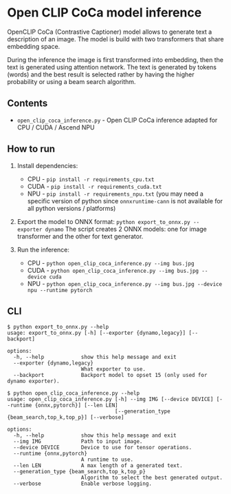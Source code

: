 # Open CLIP CoCa model inference

OpenCLIP CoCa (Contrastive Captioner) model allows to generate text a description of an image.
The model is build with two transformers that share embedding space. 

During the inference the image is first transformed into embedding, then the text is generated
using attention network. The text is generated by tokens (words) and the best result is selected 
rather by having the higher probability or using a beam search algorithm.  

## Contents
 * `open_clip_coca_inference.py` - Open CLIP CoCa inference adapted for CPU / CUDA / Ascend NPU

## How to run
 1. Install dependencies:
    * CPU - `pip install -r requirements_cpu.txt`
    * CUDA - `pip install -r requirements_cuda.txt`
    * NPU - `pip install -r requirements_npu.txt` (you may need a specific version of python 
      since `onnxruntime-cann` is not available for all python versions / platforms)

 2. Export the model to ONNX format:
    `python export_to_onnx.py --exporter dynamo`
    The script creates 2 ONNX models: one for image transformer and the other for text generator. 

 3. Run the inference:
    * CPU - `python open_clip_coca_inference.py --img bus.jpg`
    * CUDA - `python open_clip_coca_inference.py --img bus.jpg --device cuda`
    * NPU - `python open_clip_coca_inference.py --img bus.jpg --device npu --runtime pytorch`


## CLI

```
$ python export_to_onnx.py --help
usage: export_to_onnx.py [-h] [--exporter {dynamo,legacy}] [--backport]

options:
  -h, --help            show this help message and exit
  --exporter {dynamo,legacy}
                        What exporter to use.
  --backport            Backport model to opset 15 (only used for dynamo exporter).
```

```
$ python open_clip_coca_inference.py --help
usage: open_clip_coca_inference.py [-h] --img IMG [--device DEVICE] [--runtime {onnx,pytorch}] [--len LEN]
                                   [--generation_type {beam_search,top_k,top_p}] [--verbose]

options:
  -h, --help            show this help message and exit
  --img IMG             Path to input image.
  --device DEVICE       Device to use for tensor operations.
  --runtime {onnx,pytorch}
                        A runtime to use.
  --len LEN             A max length of a generated text.
  --generation_type {beam_search,top_k,top_p}
                        Algorithm to select the best generated output.
  --verbose             Enable verbose logging.
```
